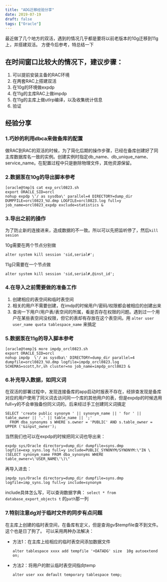 ```yaml
---
title: "ADG迁移经验分享"
date: 2019-07-19
draft: false
tags: ["Oracle"]
---
```



最近做了几个地方的双活，遇到的情况几乎都是要将以前老版本的10g迁移到11g上，并搭建双活。
方便今后参考，特总结一下
<!--more-->


## 在时间窗口比较大的情况下，建议步骤：

1. 可以提前安装主备的RAC环境
2. 在两套RAC上搭建双活
3. 在10g的环境做expdp
4. 在11g的主库RAC上做impdp
5. 在11g的主库上做utlrp编译，以及收集统计信息
6. 验证


## 经验分享
### 1.巧妙的利用dbca来做备库的配置
做RAC到RAC的双活的时候，为了简化后期的操作步骤，已经在备库创建好了同主库数据库名一致的实例。创建实例时指定db_name、db_unique_name、service_name。在配置过程中只是删除物理文件，其他资源保留。

### 2.数据泵在10g的导出脚本参考
```
[oracle@tmp]$ cat exp_orcl0823.sh
export ORACLE_SID=orcl
nohup expdp \'/ as sysdba\' parallel=4 DIRECTORY=dump_dir DUMPFILE=orcl0823_%U.dmp LOGFILE=orcl0823.log full=y job_name=orcl0823_expdp exclude=statistics &
```

### 3.导出之前的操作
为了防止新的连接进来，造成数据的不一致。所以可以先把监听停了，然后`kill sesion`

10g需要在两个节点分别做
```
alter system kill session 'sid,serial#';
```


11g只需要在一个节点做
```
alter system kill session 'sid,serial#,@inst_id';
```

### 4.在导入之前需要做的准备工作

1. 创建相应的表空间和临时表空间
2. 相关的用户不需要创建，在imdp的时候用户/密码/权限都会被相应的创建出来
3. 查询一下用户/用户表/表空间的所属，看是否存在权限的问题。遇到过一个用户在某些表空间没权限，但它的表却有存放在这个表空间。用 `alter user user_name quota tablespace_name` 来搞定


### 5.数据泵在11g的导入脚本参考
```
[oracle@temp]$ more impdp_orcl0823.sh
export ORACLE_SID=orcl
nohup impdp  \'/ as sysdba\' DIRECTORY=dump_dir parallel=4 dumpfile=orcl0823_%U.dmp logfile=impdp_orcl0823.log SCHEMAS=scott,hr,sh cluster=no job_name=impdp_orcl0823 &
```

### 6.补充导入数据，如同义词
在双活的部署过程中，发现连接备库的app启动时报表不存在，经排查发现是备库对应的用户使用了同义词去访问同一个库的其他用户的表，但是expdp的时候选用full=y的不会单独备份同义词的。后来经过手工创建同义词搞定
```
SELECT 'create public synonym ' || synonym_name || ' for ' || table_owner || '.' || table_name || ';'
  FROM dba_synonyms s WHERE s.owner = 'PUBLIC' AND s.table_owner = UPPER ('&input_owner');
```

当然我们也可以在expdp的时候把同义词也导出来：
```
expdp sys/Oracle directory=dump_dir dumpfile=syns.dmp logfile=exp_syns.log full=y include=PUBLIC_SYNONYM/SYNONYM:\"IN \(SELECT synonym_name FROM dba_synonyms WHERE table_owner=\'USER_NAME\'\)\"
```

再导入进去：
```
impdp sys/Oracle directory=dump_dir dumpfile=syns.dmp logfile=imp_syns.log full=y include=synonym
```

include具体怎么写，可以查询数据字典：
`select * from database_export_objects t` 的`path`那一列

### 7.特别注意dg对于临时文件的同步有点问题
在主库上创建的临时表空间，在备库有定义，但是查询gv$tempfile查不到文件。这个也是日了狗了。
可以采用两种办法解决：

- 方法1：在主库上给相应的临时表空间添加数据文件
  ```
  alter tablespace xxxx add tempfile '+DATADG' size  10g autoextend on;
  ```

- 方法2：将用户的默认临时表空间指向temp
  ```
  alter user xxx default temporary tablespace temp;
  ```
